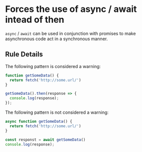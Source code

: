 # Forces the use of async / await intead of then

`async` / `await` can be used in conjunction with promises to make asynchronous code act in a synchronous manner.

## Rule Details

The following pattern is considered a warning:

```js
function getSomeData() {
  return fetch('http://some.url/')
}

getSomeData().then(response => {
  console.log(response);
});
```

The following pattern is not considered a warning:

```js
async function getSomeData() {
  return fetch('http://some.url/')
}

const responst = await getSomeData()
console.log(response);
```
